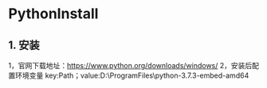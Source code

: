 # PythonInstall

## 1. 安装

1，官网下载地址：https://www.python.org/downloads/windows/
2，安装后配置环境变量 key:Path；value:D:\ProgramFiles\python-3.7.3-embed-amd64


